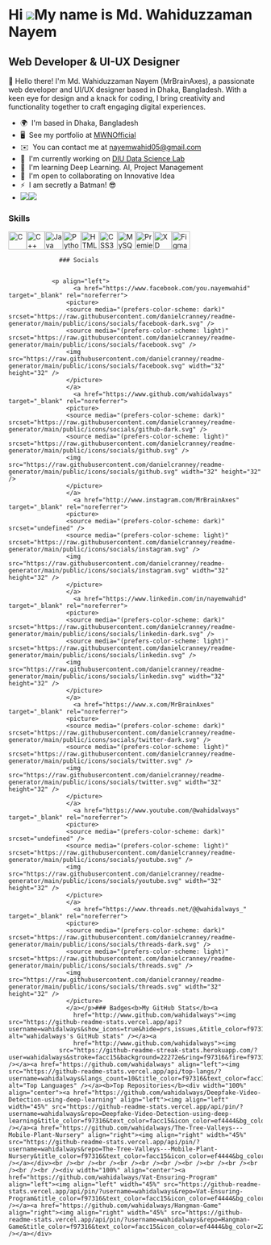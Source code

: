 Hi ![](https://user-images.githubusercontent.com/18350557/176309783-0785949b-9127-417c-8b55-ab5a4333674e.gif)My name is Md. Wahiduzzaman Nayem
==============================================================================================================================================

Web Developer & UI-UX Designer
------------------------------

👋 Hello there! I'm Md. Wahiduzzaman Nayem (MrBrainAxes), a passionate web developer and UI/UX designer based in Dhaka, Bangladesh. With a keen eye for design and a knack for coding, I bring creativity and functionality together to craft engaging digital experiences.

*   🌍  I'm based in Dhaka, Bangladesh
*   🖥️  See my portfolio at [MWNOfficial](http://sites.google.com/diu.edu.bd/mdwnofficial)
*   ✉️  You can contact me at [nayemwahid05@gmail.com](mailto:nayemwahid05@gmail.com)
*   🚀  I'm currently working on [DIU Data Science Lab](http://dslab.daffodilvarsity.edu.bd/club)
*   🧠  I'm learning Deep Learning. AI, Project Management
*   🤝  I'm open to collaborating on Innovative Idea
*   ⚡  I am secretly a Batman! 😎
*   <a href="https://www.github.com/wahidalways" target="_blank" rel="noreferrer"><img
                  src="https://img.shields.io/github/followers/wahidalways?logo=github&style=for-the-badge&color=ef4444&labelColor=22272e" /></a><a href="https://www.x.com/MrBrainAxes" target="_blank" rel="noreferrer"><img
                  src="https://img.shields.io/twitter/follow/MrBrainAxes?logo=twitter&style=for-the-badge&color=ef4444&labelColor=22272e"
                /></a>
  ### Skills 
<p align="left">
<a href="https://docs.microsoft.com/en-us/cpp/?view=msvc-170" target="_blank" rel="noreferrer"><img src="https://raw.githubusercontent.com/danielcranney/readme-generator/main/public/icons/skills/c-colored.svg" width="36" height="36" alt="C" /></a><a href="https://docs.microsoft.com/en-us/cpp/?view=msvc-170" target="_blank" rel="noreferrer"><img src="https://raw.githubusercontent.com/danielcranney/readme-generator/main/public/icons/skills/cplusplus-colored.svg" width="36" height="36" alt="C++" /></a><a href="https://www.oracle.com/java/" target="_blank" rel="noreferrer"><img src="https://raw.githubusercontent.com/danielcranney/readme-generator/main/public/icons/skills/java-colored.svg" width="36" height="36" alt="Java" /></a><a href="https://www.python.org/" target="_blank" rel="noreferrer"><img src="https://raw.githubusercontent.com/danielcranney/readme-generator/main/public/icons/skills/python-colored.svg" width="36" height="36" alt="Python" /></a><a href="https://developer.mozilla.org/en-US/docs/Glossary/HTML5" target="_blank" rel="noreferrer"><img src="https://raw.githubusercontent.com/danielcranney/readme-generator/main/public/icons/skills/html5-colored.svg" width="36" height="36" alt="HTML5" /></a><a href="https://www.w3.org/TR/CSS/#css" target="_blank" rel="noreferrer"><img src="https://raw.githubusercontent.com/danielcranney/readme-generator/main/public/icons/skills/css3-colored.svg" width="36" height="36" alt="CSS3" /></a><a href="https://www.mysql.com/" target="_blank" rel="noreferrer"><img src="https://raw.githubusercontent.com/danielcranney/readme-generator/main/public/icons/skills/mysql-colored.svg" width="36" height="36" alt="MySQL" /></a><a href="https://www.adobe.com/uk/products/premiere.html" target="_blank" rel="noreferrer"><img src="https://raw.githubusercontent.com/danielcranney/readme-generator/main/public/icons/skills/premierepro-colored.svg" width="36" height="36" alt="Premiere Pro" /></a><a href="https://www.adobe.com/uk/products/xd.html" target="_blank" rel="noreferrer"><img src="https://raw.githubusercontent.com/danielcranney/readme-generator/main/public/icons/skills/xd-colored.svg" width="36" height="36" alt="XD" /></a><a href="https://www.figma.com/" target="_blank" rel="noreferrer"><img src="https://raw.githubusercontent.com/danielcranney/readme-generator/main/public/icons/skills/figma-colored.svg" width="36" height="36" alt="Figma" /></a>
                    </p>
                    
                  ### Socials
                  
                  
                <p align="left">
                      <a href="https://www.facebook.com/you.nayemwahid" target="_blank" rel="noreferrer">
                    <picture>
                    <source media="(prefers-color-scheme: dark)" srcset="https://raw.githubusercontent.com/danielcranney/readme-generator/main/public/icons/socials/facebook-dark.svg" />
                    <source media="(prefers-color-scheme: light)" srcset="https://raw.githubusercontent.com/danielcranney/readme-generator/main/public/icons/socials/facebook.svg" />
                    <img src="https://raw.githubusercontent.com/danielcranney/readme-generator/main/public/icons/socials/facebook.svg" width="32" height="32" />
                    </picture>
                    </a>
                      <a href="https://www.github.com/wahidalways" target="_blank" rel="noreferrer">
                    <picture>
                    <source media="(prefers-color-scheme: dark)" srcset="https://raw.githubusercontent.com/danielcranney/readme-generator/main/public/icons/socials/github-dark.svg" />
                    <source media="(prefers-color-scheme: light)" srcset="https://raw.githubusercontent.com/danielcranney/readme-generator/main/public/icons/socials/github.svg" />
                    <img src="https://raw.githubusercontent.com/danielcranney/readme-generator/main/public/icons/socials/github.svg" width="32" height="32" />
                    </picture>
                    </a>
                      <a href="http://www.instagram.com/MrBrainAxes" target="_blank" rel="noreferrer">
                    <picture>
                    <source media="(prefers-color-scheme: dark)" srcset="undefined" />
                    <source media="(prefers-color-scheme: light)" srcset="https://raw.githubusercontent.com/danielcranney/readme-generator/main/public/icons/socials/instagram.svg" />
                    <img src="https://raw.githubusercontent.com/danielcranney/readme-generator/main/public/icons/socials/instagram.svg" width="32" height="32" />
                    </picture>
                    </a>
                      <a href="https://www.linkedin.com/in/nayemwahid" target="_blank" rel="noreferrer">
                    <picture>
                    <source media="(prefers-color-scheme: dark)" srcset="https://raw.githubusercontent.com/danielcranney/readme-generator/main/public/icons/socials/linkedin-dark.svg" />
                    <source media="(prefers-color-scheme: light)" srcset="https://raw.githubusercontent.com/danielcranney/readme-generator/main/public/icons/socials/linkedin.svg" />
                    <img src="https://raw.githubusercontent.com/danielcranney/readme-generator/main/public/icons/socials/linkedin.svg" width="32" height="32" />
                    </picture>
                    </a>
                      <a href="https://www.x.com/MrBrainAxes" target="_blank" rel="noreferrer">
                    <picture>
                    <source media="(prefers-color-scheme: dark)" srcset="https://raw.githubusercontent.com/danielcranney/readme-generator/main/public/icons/socials/twitter-dark.svg" />
                    <source media="(prefers-color-scheme: light)" srcset="https://raw.githubusercontent.com/danielcranney/readme-generator/main/public/icons/socials/twitter.svg" />
                    <img src="https://raw.githubusercontent.com/danielcranney/readme-generator/main/public/icons/socials/twitter.svg" width="32" height="32" />
                    </picture>
                    </a>
                      <a href="https://www.youtube.com/@wahidalways" target="_blank" rel="noreferrer">
                    <picture>
                    <source media="(prefers-color-scheme: dark)" srcset="undefined" />
                    <source media="(prefers-color-scheme: light)" srcset="https://raw.githubusercontent.com/danielcranney/readme-generator/main/public/icons/socials/youtube.svg" />
                    <img src="https://raw.githubusercontent.com/danielcranney/readme-generator/main/public/icons/socials/youtube.svg" width="32" height="32" />
                    </picture>
                    </a>
                      <a href="https://www.threads.net/@@wahidalways_" target="_blank" rel="noreferrer">
                    <picture>
                    <source media="(prefers-color-scheme: dark)" srcset="https://raw.githubusercontent.com/danielcranney/readme-generator/main/public/icons/socials/threads-dark.svg" />
                    <source media="(prefers-color-scheme: light)" srcset="https://raw.githubusercontent.com/danielcranney/readme-generator/main/public/icons/socials/threads.svg" />
                    <img src="https://raw.githubusercontent.com/danielcranney/readme-generator/main/public/icons/socials/threads.svg" width="32" height="32" />
                    </picture>
                    </a></p>### Badges<b>My GitHub Stats</b><a
                      href="http://www.github.com/wahidalways"><img src="https://github-readme-stats.vercel.app/api?username=wahidalways&show_icons=true&hide=prs,issues,&title_color=f97316&text_color=facc15&icon_color=ef4444&bg_color=22272e&hide_border=true&show_icons=true" alt="wahidalways's GitHub stats" /></a><a
                      href="http://www.github.com/wahidalways"><img
                  src="https://github-readme-streak-stats.herokuapp.com/?user=wahidalways&stroke=facc15&background=22272e&ring=f97316&fire=f97316&currStreakNum=facc15&currStreakLabel=f97316&sideNums=facc15&sideLabels=facc15&dates=facc15&hide_border=true" /></a><a href="https://github.com/wahidalways" align="left"><img src="https://github-readme-stats.vercel.app/api/top-langs/?username=wahidalways&langs_count=10&title_color=f97316&text_color=facc15&icon_color=ef4444&bg_color=22272e&hide_border=true&locale=en&custom_title=Top%20%Languages" alt="Top Languages" /></a><b>Top Repositories</b><div width="100%" align="center"><a href="https://github.com/wahidalways/Deepfake-Video-Detection-using-deep-learning" align="left"><img align="left" width="45%" src="https://github-readme-stats.vercel.app/api/pin/?username=wahidalways&repo=Deepfake-Video-Detection-using-deep-learning&title_color=f97316&text_color=facc15&icon_color=ef4444&bg_color=22272e&hide_border=true&locale=en" /></a><a href="https://github.com/wahidalways/The-Tree-Valleys---Mobile-Plant-Nursery" align="right"><img align="right" width="45%" src="https://github-readme-stats.vercel.app/api/pin/?username=wahidalways&repo=The-Tree-Valleys---Mobile-Plant-Nursery&title_color=f97316&text_color=facc15&icon_color=ef4444&bg_color=22272e&hide_border=true&locale=en" /></a></div><br /><br /><br /><br /><br /><br /><br /><br /><br /><br /><br /><br /><div width="100%" align="center"><a href="https://github.com/wahidalways/Vat-Ensuring-Program" align="left"><img align="left" width="45%" src="https://github-readme-stats.vercel.app/api/pin/?username=wahidalways&repo=Vat-Ensuring-Program&title_color=f97316&text_color=facc15&icon_color=ef4444&bg_color=22272e&hide_border=true&locale=en" /></a><a href="https://github.com/wahidalways/Hangman-Game" align="right"><img align="right" width="45%" src="https://github-readme-stats.vercel.app/api/pin/?username=wahidalways&repo=Hangman-Game&title_color=f97316&text_color=facc15&icon_color=ef4444&bg_color=22272e&hide_border=true&locale=en" /></a></div>
